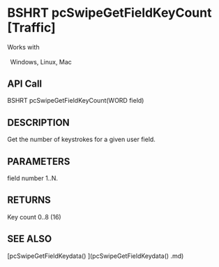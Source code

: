 # BSHRT pcSwipeGetFieldKeyCount [Traffic]

Works with <p class="s1" style="padding-top: 2pt;padding-left: 5pt;text-indent: 0pt;text-align: left;"><a name="bookmark314">&zwnj;</a>Windows, Linux, Mac</p>

## API Call
BSHRT pcSwipeGetFieldKeyCount(WORD field)
## DESCRIPTION
Get the number of keystrokes for a given user field.

## PARAMETERS
field number 1..N.

## RETURNS
Key count 0..8 (16)

## SEE ALSO
[pcSwipeGetFieldKeydata() ](pcSwipeGetFieldKeydata() .md)
